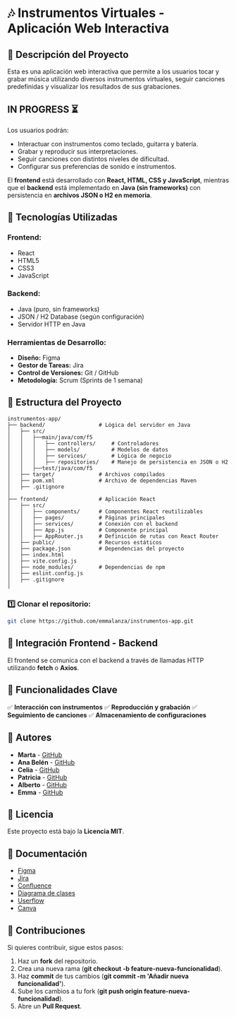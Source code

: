 # 🎶 Instrumentos Virtuales - Aplicación Web Interactiva

## 📌 Descripción del Proyecto
Esta es una aplicación web interactiva que permite a los usuarios tocar y grabar música utilizando diversos instrumentos virtuales, seguir canciones predefinidas y visualizar los resultados de sus grabaciones.

## IN PROGRESS ⏳

Los usuarios podrán:
- Interactuar con instrumentos como teclado, guitarra y batería.
- Grabar y reproducir sus interpretaciones.
- Seguir canciones con distintos niveles de dificultad.
- Configurar sus preferencias de sonido e instrumentos.

El **frontend** está desarrollado con **React, HTML, CSS y JavaScript**, mientras que el **backend** está implementado en **Java (sin frameworks)** con persistencia en **archivos JSON o H2 en memoria**.

## 🚀 Tecnologías Utilizadas
### **Frontend:**
- React
- HTML5
- CSS3
- JavaScript

### **Backend:**
- Java (puro, sin frameworks)
- JSON / H2 Database (según configuración)
- Servidor HTTP en Java

### **Herramientas de Desarrollo:**
- **Diseño:** Figma
- **Gestor de Tareas:** Jira
- **Control de Versiones:** Git / GitHub
- **Metodología:** Scrum (Sprints de 1 semana)

## 📂 Estructura del Proyecto

```plaintext
instrumentos-app/
├── backend/                 # Lógica del servidor en Java
│   ├── src/
│   │   ├──main/java/com/f5
│   │   │   ├── controllers/     # Controladores
│   │   │   ├── models/          # Modelos de datos 
│   │   │   ├── services/        # Lógica de negocio
│   │   │   ├── repositories/    # Manejo de persistencia en JSON o H2
│   │   ├──test/java/com/f5
│   ├── target/              # Archivos compilados
│   ├── pom.xml              # Archivo de dependencias Maven
│   ├── .gitignore             
│
├── frontend/                # Aplicación React
│   ├── src/
│   │   ├── components/      # Componentes React reutilizables
│   │   ├── pages/           # Páginas principales 
│   │   ├── services/        # Conexión con el backend
│   │   ├── App.js           # Componente principal
│   │   ├── AppRouter.js     # Definición de rutas con React Router
│   ├── public/              # Recursos estáticos
│   ├── package.json         # Dependencias del proyecto
│   ├── index.html
│   ├── vite.config.js       
│   ├── node_modules/        # Dependencias de npm 
│   ├── eslint.config.js
│   ├── .gitignore
│
```

### 1️⃣ Clonar el repositorio:
```bash
git clone https://github.com/emmalanza/instrumentos-app.git
```

## 🔄 Integración Frontend - Backend
El frontend se comunica con el backend a través de llamadas HTTP utilizando **fetch** o **Axios**.

## 🎯 Funcionalidades Clave
✅ **Interacción con instrumentos** 
✅ **Reproducción y grabación** 
✅ **Seguimiento de canciones** 
✅ **Almacenamiento de configuraciones** 

## 👥 Autores

- **Marta** - [GitHub](https://github.com/MartaBernardoZamora) 
- **Ana Belén** - [GitHub](https://github.com/AnaBHernandez) 
- **Celia** - [GitHub](https://github.com/celiagarridoherrera)
- **Patricia** - [GitHub](https://github.com/PFBregon)
- **Alberto** - [GitHub](https://github.com/berto9675)
- **Emma** - [GitHub](https://github.com/emmalanza)

## 📜 Licencia
Este proyecto está bajo la **Licencia MIT**.

## 📂 Documentación
- [Figma](https://www.figma.com/design/ALbWWPaN0ZJjH84Z3uloeS/InstrumentosApp?node-id=0-1&t=OfQCWYtqUn0J6e9J-1)
- [Jira](https://emmalanza.atlassian.net/jira/software/projects/EQ2IM/boards/4/backlog?atlOrigin=eyJwIjoiaiIsImkiOiIyNjBkYzJjOGFhYWY0NzllOTljMTQxZGZhMTE2ODIzNiJ9&cloudId=07b08350-4067-4a33-8587-933e2f18950c&epics=visible)
- [Confluence](https://emmalanza.atlassian.net/wiki/spaces/EQ2IM/pages/196609/Estrategia+de+Ramas+en+Git?atlOrigin=eyJpIjoiZTk4MGY3Y2VjYWI1NGYyYjg1ZTRjYWU3ZTE3Y2Y3MTUiLCJwIjoiaiJ9)
- [Diagrama de clases](https://drive.google.com/file/d/1y7p86_KyZyZbVvd4TKHxRs5PaO8v5l1Y/view?usp=sharing)
- [Userflow](https://drive.google.com/file/d/19_nNBklOnWrQqxUZcisW3BeR6jQziKml/view?usp=sharing)
- [Canva](https://www.canva.com/design/DAGger76quo/iLLJUtngD6I3RpJggyMXSg/edit?utm_content=DAGger76quo&utm_campaign=designshare&utm_medium=link2&utm_source=sharebutton)



## 🤝 Contribuciones
Si quieres contribuir, sigue estos pasos:
1. Haz un **fork** del repositorio.
2. Crea una nueva rama (**git checkout -b feature-nueva-funcionalidad**).
3. Haz **commit** de tus cambios (**git commit -m 'Añadir nueva funcionalidad'**).
4. Sube los cambios a tu fork (**git push origin feature-nueva-funcionalidad**).
5. Abre un **Pull Request**.
